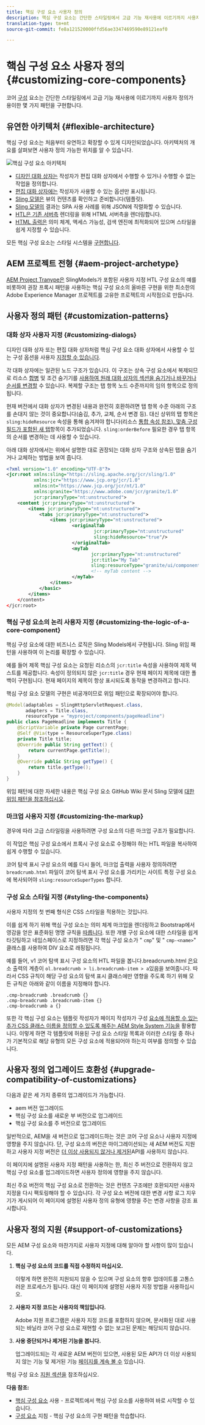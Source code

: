 ```yaml
---
title: 핵심 구성 요소 사용자 정의
description: 핵심 구성 요소는 간단한 스타일링에서 고급 기능 재사용에 이르기까지 사용자 정의가 용이한 여러 패턴을 구현합니다.
translation-type: tm+mt
source-git-commit: fe8a121520000ffd56ae3347469590e89121eaf0

---
```



# 핵심 구성 요소 사용자 정의{#customizing-core-components}

코어 [구성](overview.md) 요소는 간단한 스타일링에서 고급 기능 재사용에 이르기까지 사용자 정의가 용이한 몇 가지 패턴을 구현합니다.

## 유연한 아키텍처 {#flexible-architecture}

핵심 구성 요소는 처음부터 유연하고 확장할 수 있게 디자인되었습니다. 아키텍처의 개요를 살펴보면 사용자 정의 가능한 위치를 알 수 있습니다.

![핵심 구성 요소 아키텍처](/help/assets/screen_shot_2018-12-07at093742.png)

* [디자인 대화 상자는](/help/get-started/authoring.md#edit-and-design-dialogs) 작성자가 편집 대화 상자에서 수행할 수 있거나 수행할 수 없는 작업을 정의합니다.
* [편집 대화 상자에는](/help/get-started/authoring.md#edit-and-design-dialogs) 작성자가 사용할 수 있는 옵션만 표시됩니다.
* [Sling 모델은](#customizing-the-logic-of-a-core-component) 뷰의 컨텐츠를 확인하고 준비합니다(템플릿).
* [Sling 모델의](#customizing-the-logic-of-a-core-component) 결과는 SPA 사용 사례를 위해 JSON에 직렬화할 수 있습니다.
* [HTL은 기존 서버측](#customizing-the-markup) 렌더링을 위해 HTML 서버측을 렌더링합니다.
* [HTML 출력은](#customizing-the-markup) 의미 체계, 액세스 가능성, 검색 엔진에 최적화되어 있으며 스타일을 쉽게 지정할 수 있습니다.

모든 핵심 구성 요소는 스타일 시스템을 [구현합니다](#styling-the-components).

## AEM 프로젝트 전형 {#aem-project-archetype}

[AEM Project Tranype은](/help/developing/archetype/overview.md) SlingModels가 포함된 사용자 지정 HTL 구성 요소의 예를 비롯하여 권장 프록시 패턴을 사용하는 핵심 구성 요소의 올바른 구현을 위한 최소한의 Adobe Experience Manager 프로젝트를 고유한 프로젝트의 시작점으로 만듭니다.

## 사용자 정의 패턴 {#customization-patterns}

### 대화 상자 사용자 지정 {#customizing-dialogs}

디자인 대화 상자 또는 편집 대화 상자처럼 핵심 구성 요소 대화 상자에서 사용할 수 있는 구성 옵션을 사용자 [지정할 수 있습니다](/help/get-started/authoring.md).

각 대화 상자에는 일관된 노드 구조가 있습니다. 이 구조는 상속 구성 요소에서 복제되므로 리소스 [합병](https://helpx.adobe.com/experience-manager/6-4/sites/developing/using/sling-resource-merger.html) 및 조건 숨기기를 [사용하여 원래 대화 상자의 섹션을 숨기거나 바꾸거나 순서를 변경할](https://helpx.adobe.com/experience-manager/6-5/sites/developing/using/hide-conditions.html) 수 있습니다. 복제할 구조는 탭 항목 노드 수준까지의 임의 항목으로 정의됩니다.

현재 버전에서 대화 상자가 변경된 내용과 완전히 호환하려면 탭 항목 수준 아래의 구조를 손대지 않는 것이 중요합니다(숨김, 추가, 교체, 순서 변경 등). 대신 상위의 탭 항목은 `sling:hideResource` 속성을 통해 숨겨져야 합니다(리소스 [통합 속성 참조). 맞춤 구성 필드가 포함된 새 탭](https://helpx.adobe.com/experience-manager/6-5/sites/developing/using/sling-resource-merger.html)항목이 추가되었습니다. `sling:orderBefore` 필요한 경우 탭 항목의 순서를 변경하는 데 사용할 수 있습니다.

아래 대화 상자에서는 위에서 설명한 대로 권장되는 대화 상자 구조와 상속된 탭을 숨기거나 교체하는 방법을 보여 줍니다.

```xml
<?xml version="1.0" encoding="UTF-8"?>
<jcr:root xmlns:sling="https://sling.apache.org/jcr/sling/1.0"
          xmlns:jcr="https://www.jcp.org/jcr/1.0"
          xmlns:nt="https://www.jcp.org/jcr/nt/1.0"
          xmlns:granite="https://www.adobe.com/jcr/granite/1.0"
          jcr:primaryType="nt:unstructured">
    <content jcr:primaryType="nt:unstructured">
        <items jcr:primaryType="nt:unstructured">
            <tabs jcr:primaryType="nt:unstructured">
                <items jcr:primaryType="nt:unstructured">
                        <originalTab
                                jcr:primaryType="nt:unstructured"
                                sling:hideResource="true"/>
                        </originalTab>
                        <myTab
                               jcr:primaryType="nt:unstructured"
                               jcr:title="My Tab"
                               sling:resourceType="granite/ui/components/coral/foundation/container"/>
                               <!-- myTab content -->
                        </myTab>
                </items>
            </basic>
        </items>
    </content>
</jcr:root>
```

### 핵심 구성 요소의 논리 사용자 지정 {#customizing-the-logic-of-a-core-component}

핵심 구성 요소에 대한 비즈니스 로직은 Sling Models에서 구현됩니다. Sling 위임 패턴을 사용하여 이 논리를 확장할 수 있습니다.

예를 들어 제목 핵심 구성 요소는 요청된 리소스의 `jcr:title` 속성을 사용하여 제목 텍스트를 제공합니다. 속성이 정의되지 않은 `jcr:title` 경우 현재 페이지 제목에 대한 폴백이 구현됩니다. 현재 페이지의 제목이 항상 표시되도록 동작을 변경하려고 합니다.

핵심 구성 요소 모델의 구현은 비공개이므로 위임 패턴으로 확장되어야 합니다.

```java
@Model(adaptables = SlingHttpServletRequest.class,
       adapters = Title.class,
       resourceType = "myproject/components/pageHeadline")
public class PageHeadline implements Title {
    @ScriptVariable private Page currentPage;
    @Self @Via(type = ResourceSuperType.class)
    private Title title;
    @Override public String getText() {
        return currentPage.getTitle();
    }
    @Override public String getType() {
        return title.getType();
    }
}
```

위임 패턴에 대한 자세한 내용은 핵심 구성 요소 GitHub Wiki 문서 Sling 모델에 [대한 위임 패턴을 참조하십시오](https://github.com/adobe/aem-core-wcm-components/wiki/Delegation-Pattern-for-Sling-Models).

### 마크업 사용자 지정 {#customizing-the-markup}

경우에 따라 고급 스타일링을 사용하려면 구성 요소의 다른 마크업 구조가 필요합니다.

이 작업은 핵심 구성 요소에서 프록시 구성 요소로 수정해야 하는 HTL 파일을 복사하여 쉽게 수행할 수 있습니다.

코어 탐색 표시 구성 요소의 예를 다시 들어, 마크업 출력을 사용자 정의하려면 `breadcrumb.html` 파일이 코어 탐색 표시 구성 요소를 가리키는 사이트 특정 구성 요소에 복사되어야 `sling:resourceSuperTypes` 합니다.

### 구성 요소 스타일 지정 {#styling-the-components}

사용자 지정의 첫 번째 형식은 CSS 스타일을 적용하는 것입니다.

이를 쉽게 하기 위해 핵심 구성 요소는 의미 체계 마크업을 렌더링하고 Bootstrap에서 영감을 얻은 표준화된 명명 규칙을 [따릅니다](https://getbootstrap.com/). 또한 개별 구성 요소에 대한 스타일을 쉽게 타깃팅하고 네임스페이스로 지정하려면 각 핵심 구성 요소가 &quot; `cmp`&quot; 및 &quot; `cmp-<name>`&quot; 클래스를 사용하여 DIV 요소로 래핑됩니다.

예를 들어, v1 코어 탐색 표시 구성 요소의 HTL 파일을 봅니다.breadcrumb.html [은](https://github.com/adobe/aem-core-wcm-components/blob/master/content/src/content/jcr_root/apps/core/wcm/components/breadcrumb/v2/breadcrumb/breadcrumb.html)요소 출력의 계층이 `ol.breadcrumb > li.breadcrumb-item > a`있음을 보여줍니다. 따라서 CSS 규칙이 해당 구성 요소의 탐색 표시 클래스에만 영향을 주도록 하기 위해 모든 규칙은 아래와 같이 이름을 지정해야 합니다.

```shell
.cmp-breadcrumb .breadcrumb {}  
.cmp-breadcrumb .breadcrumb-item {}  
.cmp-breadcrumb a {}
```

또한 각 핵심 구성 요소는 템플릿 작성자가 페이지 작성자가 구성 [요소에 적용할 수 있는 추가 CSS 클래스 이름을 정의할 수 있도록 해주는 AEM Style System 기능을](https://docs.adobe.com/content/help/en/experience-manager-cloud-service/sites/authoring/features/style-system.html) 활용합니다. 이렇게 하면 각 템플릿에 허용된 구성 요소 스타일 목록과 이러한 스타일 중 하나가 기본적으로 해당 유형의 모든 구성 요소에 적용되어야 하는지 여부를 정의할 수 있습니다.

## 사용자 정의 업그레이드 호환성 {#upgrade-compatibility-of-customizations}

다음과 같은 세 가지 종류의 업그레이드가 가능합니다.

* aem 버전 업그레이드
* 핵심 구성 요소를 새로운 부 버전으로 업그레이드
* 핵심 구성 요소를 주 버전으로 업그레이드

일반적으로, AEM을 새 버전으로 업그레이드하는 것은 코어 구성 요소나 사용자 지정에 영향을 주지 않습니다. 단, 구성 요소의 버전은 마이그레이션되는 새 AEM 버전도 지원하고 사용자 지정 버전은 [더 이상 사용되지 않거나 제거된](https://docs.adobe.com/content/help/en/experience-manager-cloud-service/release-notes/deprecated-removed-features.html)API를 사용하지 않습니다.

이 페이지에 설명된 사용자 지정 패턴을 사용하는 한, 최신 주 버전으로 전환하지 않고 핵심 구성 요소를 업그레이드하면 사용자 정의에 영향을 주지 않습니다.

최신 주요 버전의 핵심 구성 요소로 전환하는 것은 컨텐츠 구조에만 호환되지만 사용자 지정을 다시 팩토링해야 할 수 있습니다. 각 구성 요소 버전에 대한 변경 사항 로그 지우기가 게시되어 이 페이지에 설명된 사용자 정의 유형에 영향을 주는 변경 사항을 강조 표시합니다.

## 사용자 정의 지원 {#support-of-customizations}

모든 AEM 구성 요소와 마찬가지로 사용자 지정에 대해 알아야 할 사항이 많이 있습니다.

1. **핵심 구성 요소의 코드를 직접 수정하지 마십시오.**

   이렇게 하면 완전히 지원되지 않을 수 있으며 구성 요소의 향후 업데이트를 고통스러운 프로세스가 됩니다. 대신 이 페이지에 설명된 사용자 지정 방법을 사용하십시오.

1. **사용자 지정 코드는 사용자의 책임입니다.**

   Adobe 지원 프로그램은 사용자 지정 코드를 포함하지 않으며, 문서화된 [](/help/get-started/using.md) 대로 사용되는 바닐라 코어 구성 요소로 재현할 수 없는 보고된 문제는 해당되지 않습니다.

1. **사용 중단되거나 제거된 기능을 봅니다.**

   업그레이드되는 각 새로운 AEM 버전이 있으면, 사용된 모든 API가 더 이상 사용되지 않는 기능 및 제거된 기능 [페이지를 계속 볼 수](https://docs.adobe.com/content/help/en/experience-manager-cloud-service/release-notes/deprecated-removed-features.html) 있습니다.

핵심 구성 요소 [지원 섹션을](overview.md#core-component-support) 참조하십시오.

**다음 참조:**

* [핵심 구성 요소](/help/get-started/using.md) 사용 - 프로젝트에서 핵심 구성 요소를 사용하여 바로 시작할 수 있습니다.
* [구성 요소](guidelines.md) 지침 - 핵심 구성 요소의 구현 패턴을 학습합니다.
